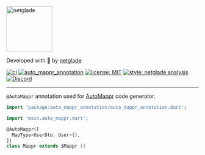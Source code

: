 <a href="https://github.com/netglade">  
  <img alt="netglade" height='120px' src="https://raw.githubusercontent.com/netglade/auto_mappr/main/packages/auto_mappr_annotation/doc/badge.png">  
</a>

Developed with 💚 by [netglade][netglade_link]

[![ci][ci_badge]][ci_badge_link]
[![auto_mappr_annotation][auto_mappr_annotation_pub_badge]][auto_mappr_annotation_pub_link]
[![license: MIT][license_badge]][license_badge_link]
[![style: netglade analysis][style_badge]][style_badge_link]
[![Discord][discord_badge]][discord_badge_link]

---

`@AutoMappr` annotation used for [AutoMappr][auto_mappr_pub_link] code generator.

```dart
import 'package:auto_mappr_annotation/auto_mappr_annotation.dart';

import 'main.auto_mappr.dart';

@AutoMappr([
  MapType<UserDto, User>(),
])
class Mappr extends $Mappr {}
```

[netglade_link]: https://netglade.com/en
[ci_badge]: https://github.com/netglade/auto_mappr/actions/workflows/ci.yaml/badge.svg
[ci_badge_link]: https://github.com/netglade/auto_mappr/actions
[license_badge]: https://img.shields.io/badge/license-MIT-blue.svg
[license_badge_link]: https://opensource.org/licenses/MIT
[style_badge]: https://img.shields.io/badge/style-netglade_analysis-26D07C.svg
[style_badge_link]: https://pub.dev/packages/netglade_analysis
[auto_mappr_pub_link]: https://pub.dartlang.org/packages/auto_mappr
[auto_mappr_annotation_pub_badge]: https://img.shields.io/pub/v/auto_mappr_annotation.svg
[auto_mappr_annotation_pub_link]: https://pub.dartlang.org/packages/auto_mappr_annotation
[discord_badge]: https://img.shields.io/discord/1091460081054400532.svg?logo=discord&color=blue
[discord_badge_link]: https://discord.gg/sJfBBuDZy4
